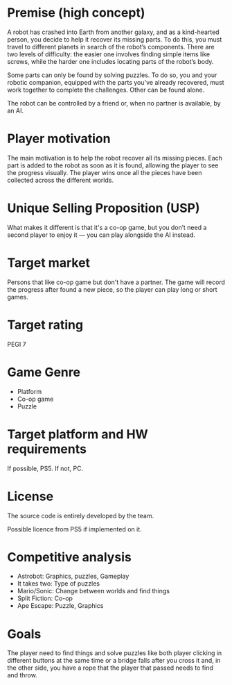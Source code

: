 # Premise (high concept) 

A robot has crashed into Earth from another galaxy, and as a kind-hearted person, you decide to help it recover its missing parts. To do this, you must travel to different planets in search of the robot’s components. There are two levels of difficulty: the easier one involves finding simple items like screws, while the harder one includes locating parts of the robot’s body.

Some parts can only be found by solving puzzles. To do so, you and your robotic companion, equipped with the parts you've already recovered, must work together to complete the challenges. Other can be found alone.

The robot can be controlled by a friend or, when no partner is available, by an AI.

# Player motivation

The main motivation is to help the robot recover all its missing pieces. Each part is added to the robot as soon as it is found, allowing the player to see the progress visually. The player wins once all the pieces have been collected across the different worlds.

# Unique Selling Proposition (USP)

What makes it different is that it's a co-op game, but you don’t need a second player to enjoy it — you can play alongside the AI instead.

# Target market

Persons that like co-op game but don't have a partner. The game will record the progress after found a new piece, so the player can play long or short games.

# Target rating

PEGI 7

# Game Genre

- Platform
- Co-op game
- Puzzle

# Target platform and HW requirements

If possible, PS5. If not, PC.

# License

The source code is entirely developed by the team.

Possible licence from PS5 if implemented on it.

# Competitive analysis

- Astrobot: Graphics, puzzles, Gameplay
- It takes two: Type of puzzles
- Mario/Sonic: Change between worlds and find things
- Split Fiction: Co-op
- Ape Escape: Puzzle, Graphics

# Goals 

The player need to find things and solve puzzles like both player clicking in different buttons at the same time or a bridge falls after you cross it and, in the other side, you have a rope that the player that passed needs to find and throw.


